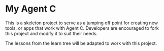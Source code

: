 # My Agent C

This is a skeleton project to serve as a jumping off point for creating new tools, or apps that work with Agent C.  Developers are encouraged to fork this project and modify it to suit their needs.

The lessons from the learn tree will be adapted to work with this project.